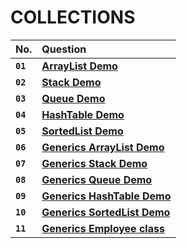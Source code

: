 # COLLECTIONS

| No. | Question |
| :----- | :------- |
| **`01`** | [**ArrayList Demo**](https://github.com/nayanR3/SkillMineCodes/blob/master/SkillMineCodes/CollectionsFolder/ALDemo.cs) | 
| **`02`** | [**Stack Demo**](https://github.com/nayanR3/SkillMineCodes/blob/master/SkillMineCodes/CollectionsFolder/SDemo.cs) | 
| **`03`** | [**Queue Demo**](https://github.com/nayanR3/SkillMineCodes/blob/master/SkillMineCodes/CollectionsFolder/QDemo.cs) | 
| **`04`** | [**HashTable Demo**](https://github.com/nayanR3/SkillMineCodes/blob/master/SkillMineCodes/CollectionsFolder/HDemo.cs) | 
| **`05`** | [**SortedList Demo**](https://github.com/nayanR3/SkillMineCodes/blob/master/SkillMineCodes/CollectionsFolder/SLDemo.cs) | 
| **`06`** | [**Generics ArrayList Demo**](https://github.com/nayanR3/SkillMineCodes/blob/master/SkillMineCodes/CollectionsFolder/GenericsListDemo.cs) | 
| **`07`** | [**Generics Stack Demo**](https://github.com/nayanR3/SkillMineCodes/blob/master/SkillMineCodes/CollectionsFolder/GenericsStackDemo.cs) | 
| **`08`** | [**Generics Queue Demo**](https://github.com/nayanR3/SkillMineCodes/blob/master/SkillMineCodes/CollectionsFolder/GenericsQueueDemo.cs) | 
| **`09`** | [**Generics HashTable Demo**](https://github.com/nayanR3/SkillMineCodes/blob/master/SkillMineCodes/CollectionsFolder/GenericsHashTableDemo.cs) | 
| **`10`** | [**Generics SortedList Demo**](https://github.com/nayanR3/SkillMineCodes/blob/master/SkillMineCodes/CollectionsFolder/GenericsSortedListDemo.cs) | 
| **`11`** | [**Generics Employee class**](https://github.com/nayanR3/SkillMineCodes/blob/master/SkillMineCodes/CollectionsFolder/GEmp.cs) | 



<!-- | **``** | [****](https://github.com/nayanR3/SkillMineCodes/blob/master/SkillMineCodes/CollectionsFolder/.cs) | -->